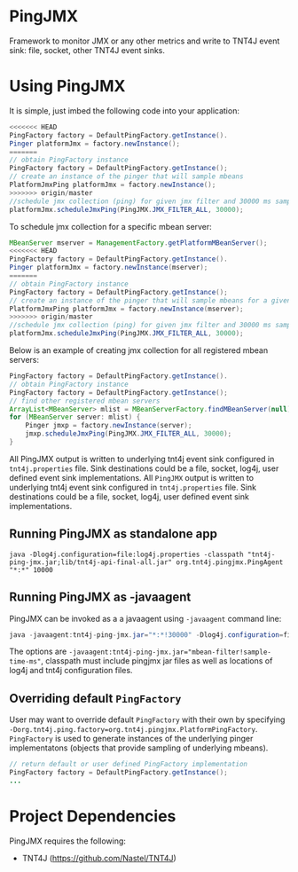 # PingJMX
Framework to monitor JMX or any other metrics and write to TNT4J event sink: file, socket, other TNT4J event sinks.

# Using PingJMX
It is simple, just imbed the following code into your application:
```java
<<<<<<< HEAD
PingFactory factory = DefaultPingFactory.getInstance().
Pinger platformJmx = factory.newInstance();
=======
// obtain PingFactory instance
PingFactory factory = DefaultPingFactory.getInstance();
// create an instance of the pinger that will sample mbeans
PlatformJmxPing platformJmx = factory.newInstance();
>>>>>>> origin/master
//schedule jmx collection (ping) for given jmx filter and 30000 ms sampling period
platformJmx.scheduleJmxPing(PingJMX.JMX_FILTER_ALL, 30000);
```
To schedule jmx collection for a specific mbean server:
```java
MBeanServer mserver = ManagementFactory.getPlatformMBeanServer();
<<<<<<< HEAD
PingFactory factory = DefaultPingFactory.getInstance().
Pinger platformJmx = factory.newInstance(mserver);
=======
// obtain PingFactory instance
PingFactory factory = DefaultPingFactory.getInstance();
// create an instance of the pinger that will sample mbeans for a given MBeanServer
PlatformJmxPing platformJmx = factory.newInstance(mserver);
>>>>>>> origin/master
//schedule jmx collection (ping) for given jmx filter and 30000 ms sampling period
platformJmx.scheduleJmxPing(PingJMX.JMX_FILTER_ALL, 30000);
```
Below is an example of creating jmx collection for all registered mbean servers:
```java
PingFactory factory = DefaultPingFactory.getInstance().
// obtain PingFactory instance
PingFactory factory = DefaultPingFactory.getInstance();
// find other registered mbean servers
ArrayList<MBeanServer> mlist = MBeanServerFactory.findMBeanServer(null);
for (MBeanServer server: mlist) {
	Pinger jmxp = factory.newInstance(server);
	jmxp.scheduleJmxPing(PingJMX.JMX_FILTER_ALL, 30000);
}
```
All PingJMX output is written to underlying tnt4j event sink configured in `tnt4j.properties` file. Sink destinations could be a file, socket, log4j, user defined event sink implementations.
All `PingJMX` output is written to underlying tnt4j event sink configured in `tnt4j.properties` file. Sink destinations could be a file, socket, log4j, user defined event sink implementations.

## Running PingJMX as standalone app
```
java -Dlog4j.configuration=file:log4j.properties -classpath "tnt4j-ping-jmx.jar;lib/tnt4j-api-final-all.jar" org.tnt4j.pingjmx.PingAgent "*:*" 10000 
```

## Running PingJMX as -javaagent
PingJMX can be invoked as a a javaagent using `-javaagent` command line:
```java
java -javaagent:tnt4j-ping-jmx.jar="*:*!30000" -Dlog4j.configuration=file:log4j.properties -Dtnt4j.config=tnt4j.properties -classpath "tnt4j-ping-jmx.jar;lib/tnt4j-api-final-all.jar" your.class.name your-args
```
The options are `-javaagent:tnt4j-ping-jmx.jar="mbean-filter!sample-time-ms"`, classpath must include pingjmx jar files as well as locations of log4j and tnt4j configuration files.

## Overriding default `PingFactory`
User may want to override default `PingFactory` with their own by specifying `-Dorg.tnt4j.ping.factory=org.tnt4j.pingjmx.PlatformPingFactory`. `PingFactory` is used to generate instances of the underlying pinger implementatons (objects that provide sampling of underlying mbeans).
```java
// return default or user defined PingFactory implementation
PingFactory factory = DefaultPingFactory.getInstance();
...
```
# Project Dependencies
PingJMX requires the following:
* TNT4J (https://github.com/Nastel/TNT4J)
